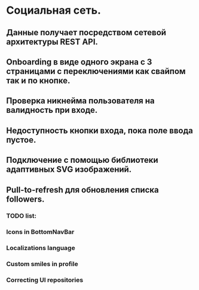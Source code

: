 # Социальная сеть. 

## Данные получает посредством сетевой архитектуры REST API. 
## Onboarding в виде одного экрана c 3 страницами с переключениями как свайпом так и по кнопке. 
## Проверка никнейма пользователя на валидность при входе.
## Недоступность кнопки входа, пока поле ввода пустое. 
## Подключение с помощью библиотеки адаптивных SVG изображений.
## Pull-to-refresh для обновления списка followers.



### TODO list:
### Icons in BottomNavBar
### Localizations language
### Custom smiles in profile
### Correcting UI repositories

